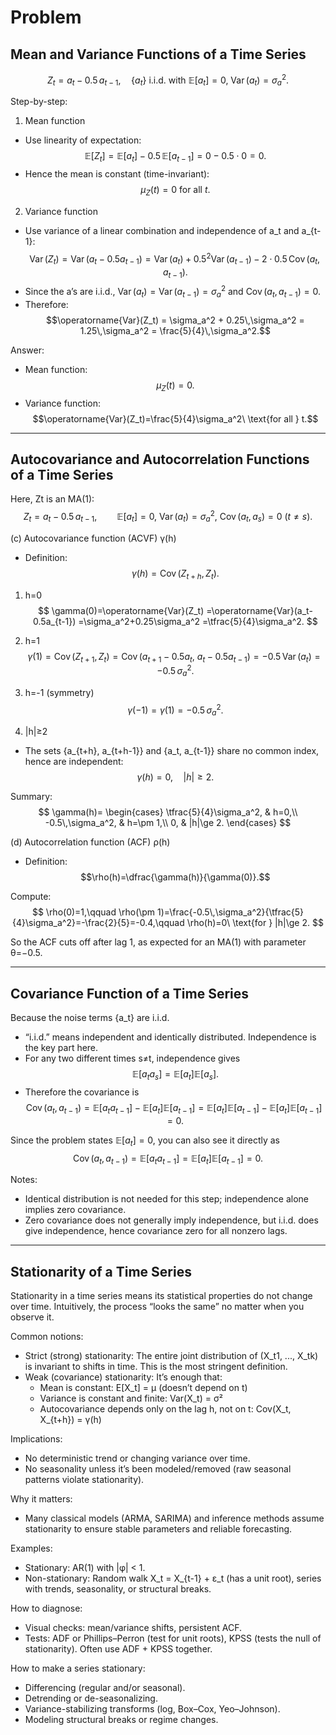 # Problem

## Mean and Variance Functions of a Time Series

$$Z_t = a_t - 0.5\, a_{t-1}, \quad \{a_t\}\ \text{i.i.d. with } \mathbb{E}[a_t]=0,\ \operatorname{Var}(a_t)=\sigma_a^2.$$

Step-by-step:

1) Mean function
- Use linearity of expectation:
$$\mathbb{E}[Z_t]=\mathbb{E}[a_t]-0.5\,\mathbb{E}[a_{t-1}] = 0 - 0.5\cdot 0 = 0.$$
- Hence the mean is constant (time-invariant):
$$\mu_Z(t)=0\ \text{for all } t.$$

2) Variance function
- Use variance of a linear combination and independence of a_t and a_{t-1}:
$$\operatorname{Var}(Z_t)=\operatorname{Var}(a_t - 0.5 a_{t-1})
= \operatorname{Var}(a_t) + 0.5^2 \operatorname{Var}(a_{t-1}) - 2\cdot 0.5\,\operatorname{Cov}(a_t,a_{t-1}).$$
- Since the a’s are i.i.d., $\operatorname{Var}(a_t)=\operatorname{Var}(a_{t-1})=\sigma_a^2$ and $\operatorname{Cov}(a_t,a_{t-1})=0$.
- Therefore:
$$\operatorname{Var}(Z_t) = \sigma_a^2 + 0.25\,\sigma_a^2 = 1.25\,\sigma_a^2 = \frac{5}{4}\,\sigma_a^2.$$

Answer:
- Mean function: $$\mu_Z(t)=0.$$
- Variance function: $$\operatorname{Var}(Z_t)=\frac{5}{4}\sigma_a^2\ \text{for all } t.$$


---

## Autocovariance and Autocorrelation Functions of a Time Series

Here, Zt is an MA(1): $$Z_t=a_t-0.5\,a_{t-1},\qquad \mathbb{E}[a_t]=0,\ \operatorname{Var}(a_t)=\sigma_a^2,\ \operatorname{Cov}(a_t,a_s)=0\ (t\neq s).$$

(c) Autocovariance function (ACVF) γ(h)
- Definition: $$\gamma(h)=\operatorname{Cov}(Z_{t+h},Z_t).$$

1) h=0
$$
\gamma(0)=\operatorname{Var}(Z_t)
=\operatorname{Var}(a_t-0.5a_{t-1})
=\sigma_a^2+0.25\sigma_a^2
=\tfrac{5}{4}\sigma_a^2.
$$

2) h=1
$$
\gamma(1)=\operatorname{Cov}(Z_{t+1},Z_t)
=\operatorname{Cov}(a_{t+1}-0.5a_t,\ a_t-0.5a_{t-1})
=-0.5\,\operatorname{Var}(a_t)
=-0.5\,\sigma_a^2.
$$

3) h=-1 (symmetry)
$$
\gamma(-1)=\gamma(1)=-0.5\,\sigma_a^2.
$$

4) |h|≥2
- The sets {a_{t+h}, a_{t+h-1}} and {a_t, a_{t-1}} share no common index, hence are independent:
$$
\gamma(h)=0,\quad |h|\ge 2.
$$

Summary:
$$
\gamma(h)=
\begin{cases}
\tfrac{5}{4}\sigma_a^2, & h=0,\\
-0.5\,\sigma_a^2, & h=\pm 1,\\
0, & |h|\ge 2.
\end{cases}
$$

(d) Autocorrelation function (ACF) ρ(h)
- Definition: $$\rho(h)=\dfrac{\gamma(h)}{\gamma(0)}.$$

Compute:
$$
\rho(0)=1,\qquad
\rho(\pm 1)=\frac{-0.5\,\sigma_a^2}{\tfrac{5}{4}\sigma_a^2}=-\frac{2}{5}=-0.4,\qquad
\rho(h)=0\ \text{for } |h|\ge 2.
$$

So the ACF cuts off after lag 1, as expected for an MA(1) with parameter θ=−0.5.


---

## Covariance Function of a Time Series

Because the noise terms {a_t} are i.i.d.

- “i.i.d.” means independent and identically distributed. Independence is the key part here.
- For any two different times s≠t, independence gives
  $$\mathbb{E}[a_t a_s]=\mathbb{E}[a_t]\mathbb{E}[a_s].$$
- Therefore the covariance is
  $$\operatorname{Cov}(a_t,a_{t-1})
  =\mathbb{E}[a_t a_{t-1}]-\mathbb{E}[a_t]\mathbb{E}[a_{t-1}]
  =\mathbb{E}[a_t]\mathbb{E}[a_{t-1}]-\mathbb{E}[a_t]\mathbb{E}[a_{t-1}]
  =0.$$

Since the problem states $\mathbb{E}[a_t]=0$, you can also see it directly as
$$\operatorname{Cov}(a_t,a_{t-1})=\mathbb{E}[a_t a_{t-1}]=\mathbb{E}[a_t]\mathbb{E}[a_{t-1}]=0.$$

Notes:
- Identical distribution is not needed for this step; independence alone implies zero covariance.
- Zero covariance does not generally imply independence, but i.i.d. does give independence, hence covariance zero for all nonzero lags.


---

## Stationarity of a Time Series

Stationarity in a time series means its statistical properties do not change over time. Intuitively, the process “looks the same” no matter when you observe it.

Common notions:
- Strict (strong) stationarity: The entire joint distribution of (X_t1, ..., X_tk) is invariant to shifts in time. This is the most stringent definition.
- Weak (covariance) stationarity: It’s enough that:
  - Mean is constant: E[X_t] = μ (doesn’t depend on t)
  - Variance is constant and finite: Var(X_t) = σ²
  - Autocovariance depends only on the lag h, not on t: Cov(X_t, X_{t+h}) = γ(h)

Implications:
- No deterministic trend or changing variance over time.
- No seasonality unless it’s been modeled/removed (raw seasonal patterns violate stationarity).

Why it matters:
- Many classical models (ARMA, SARIMA) and inference methods assume stationarity to ensure stable parameters and reliable forecasting.

Examples:
- Stationary: AR(1) with |φ| < 1.
- Non-stationary: Random walk X_t = X_{t-1} + ε_t (has a unit root), series with trends, seasonality, or structural breaks.

How to diagnose:
- Visual checks: mean/variance shifts, persistent ACF.
- Tests: ADF or Phillips–Perron (test for unit roots), KPSS (tests the null of stationarity). Often use ADF + KPSS together.

How to make a series stationary:
- Differencing (regular and/or seasonal).
- Detrending or de-seasonalizing.
- Variance-stabilizing transforms (log, Box–Cox, Yeo–Johnson).
- Modeling structural breaks or regime changes.

